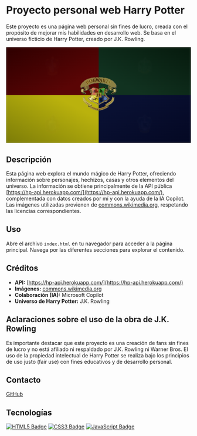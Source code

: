 # Proyecto personal web Harry Potter

Este proyecto es una página web personal sin fines de lucro, creada con el propósito de mejorar mis habilidades en desarrollo web. Se basa en el universo ficticio de Harry Potter, creado por J.K. Rowling.

![Captura de Pantalla del Proyecto](docs/img/hp_page.png)

## Descripción

Esta página web explora el mundo mágico de Harry Potter, ofreciendo información sobre personajes, hechizos, casas y otros elementos del universo. La información se obtiene principalmente de la API pública [https://hp-api.herokuapp.com/](https://hp-api.herokuapp.com/), complementada con datos creados por mí y con la ayuda de la IA Copilot. Las imágenes utilizadas provienen de [commons.wikimedia.org](commons.wikimedia.org), respetando las licencias correspondientes.

## Uso

Abre el archivo `index.html` en tu navegador para acceder a la página principal. Navega por las diferentes secciones para explorar el contenido.

## Créditos

*   **API:** [https://hp-api.herokuapp.com/](https://hp-api.herokuapp.com/)
*   **Imágenes:** [commons.wikimedia.org](commons.wikimedia.org)
*   **Colaboración (IA):** Microsoft Copilot
*   **Universo de Harry Potter:** J.K. Rowling

## Aclaraciones sobre el uso de la obra de J.K. Rowling

Es importante destacar que este proyecto es una creación de fans sin fines de lucro y no está afiliado ni respaldado por J.K. Rowling ni Warner Bros. El uso de la propiedad intelectual de Harry Potter se realiza bajo los principios de uso justo (fair use) con fines educativos y de desarrollo personal.

## Contacto

[GitHub](https://github.com/LeonardoEC)

## Tecnologías

[![HTML5 Badge](https://img.shields.io/badge/html5-%23E34F26B.svg?style=for-the-badge&logo=html5&logoColor=black)](https://developer.mozilla.org/en-US/docs/Web/HTML/Element/html)
[![CSS3 Badge](https://img.shields.io/badge/css3-%231572B6.svg?style=for-the-badge&logo=css3&logoColor=black)](https://developer.mozilla.org/en-US/docs/Web/CSS)
[![JavaScript Badge](https://img.shields.io/badge/javascript-%23323330.svg?style=for-the-badge&logo=javascript&logoColor=F7DF1E)](https://developer.mozilla.org/en-US/docs/Web/JavaScript/)
